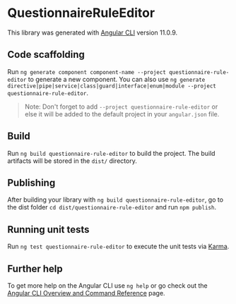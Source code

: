 # QuestionnaireRuleEditor

This library was generated with [Angular CLI](https://github.com/angular/angular-cli) version 11.0.9.

## Code scaffolding

Run `ng generate component component-name --project questionnaire-rule-editor` to generate a new component. You can also use `ng generate directive|pipe|service|class|guard|interface|enum|module --project questionnaire-rule-editor`.
> Note: Don't forget to add `--project questionnaire-rule-editor` or else it will be added to the default project in your `angular.json` file. 

## Build

Run `ng build questionnaire-rule-editor` to build the project. The build artifacts will be stored in the `dist/` directory.

## Publishing

After building your library with `ng build questionnaire-rule-editor`, go to the dist folder `cd dist/questionnaire-rule-editor` and run `npm publish`.

## Running unit tests

Run `ng test questionnaire-rule-editor` to execute the unit tests via [Karma](https://karma-runner.github.io).

## Further help

To get more help on the Angular CLI use `ng help` or go check out the [Angular CLI Overview and Command Reference](https://angular.io/cli) page.
